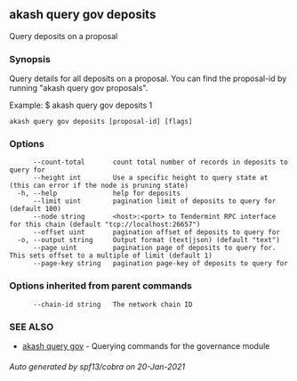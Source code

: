 ## akash query gov deposits

Query deposits on a proposal

### Synopsis

Query details for all deposits on a proposal.
You can find the proposal-id by running "akash query gov proposals".

Example:
$ akash query gov deposits 1

```
akash query gov deposits [proposal-id] [flags]
```

### Options

```
      --count-total       count total number of records in deposits to query for
      --height int        Use a specific height to query state at (this can error if the node is pruning state)
  -h, --help              help for deposits
      --limit uint        pagination limit of deposits to query for (default 100)
      --node string       <host>:<port> to Tendermint RPC interface for this chain (default "tcp://localhost:26657")
      --offset uint       pagination offset of deposits to query for
  -o, --output string     Output format (text|json) (default "text")
      --page uint         pagination page of deposits to query for. This sets offset to a multiple of limit (default 1)
      --page-key string   pagination page-key of deposits to query for
```

### Options inherited from parent commands

```
      --chain-id string   The network chain ID
```

### SEE ALSO

* [akash query gov](akash_query_gov.md)	 - Querying commands for the governance module

###### Auto generated by spf13/cobra on 20-Jan-2021
